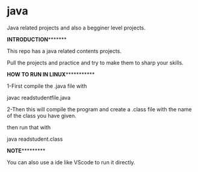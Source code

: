 # java
Java related projects and also a begginer level projects.

******INTRODUCTION*************

This repo has a java related contents projects.

Pull the projects and practice and try to make them to sharp your skills.

********HOW TO RUN IN LINUX*******************

1-First compile the .java file with

javac readstudentfile.java

2-Then this will compile the program and create a .class file with the name of the class you have given.

then run that with

java readstudent.class


****NOTE*************

You can also use a ide like VScode to run it directly.


